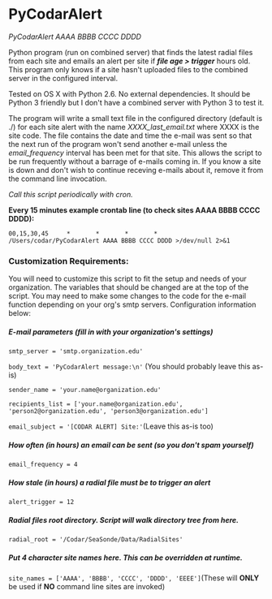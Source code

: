 # PyCodarAlert

*PyCodarAlert AAAA BBBB CCCC DDDD*

Python program (run on combined server) that finds the latest radial files from each site and emails an alert per site if **_file age > trigger_** hours old. This program only knows if a site hasn't uploaded files to the combined server in the configured interval.

Tested on OS X with Python 2.6. No external dependencies. It should be Python 3 friendly but I don't have a combined server with Python 3 to test it. 

The program will write a small text file in the configured directory (default is ./) for each site alert with the name *XXXX_last_email.txt* where XXXX is the site code. The file contains the date and time the e-mail was sent so that the next run of the program won't send another e-mail unless the *email_frequency* interval has been met for that site. This allows the script to be run frequently without a barrage of e-mails coming in. If you know a site is down and don't wish to continue receving e-mails about it, remove it from the command line invocation.

*Call this script periodically with cron.*

**Every 15 minutes example crontab line (to check sites AAAA BBBB CCCC DDDD):**

`00,15,30,45     *       *       *       *       /Users/codar/PyCodarAlert AAAA BBBB CCCC DDDD >/dev/null 2>&1`

### Customization Requirements: ###
You will need to customize this script to fit the setup and needs of your organization. The variables that should be changed are at the top of the script. You may need to make some changes to the code for the e-mail function depending on your org's smtp servers. Configuration information below:

##### E-mail parameters (fill in with your organization's settings) #####

`smtp_server = 'smtp.organization.edu'`

`body_text = 'PyCodarAlert message:\n'` (You should probably leave this as-is)

`sender_name = 'your.name@organization.edu'`

`recipients_list = ['your.name@organization.edu', 'person2@organization.edu', 'person3@organization.edu']`

`email_subject = '[CODAR ALERT] Site:'`(Leave this as-is too)

##### How often (in hours) an email can be sent (so you don't spam yourself) ##### 

`email_frequency = 4`

##### How stale (in hours) a radial file must be to trigger an alert #####

`alert_trigger = 12`

##### Radial files root directory. Script will walk directory tree from here. #####

`radial_root = '/Codar/SeaSonde/Data/RadialSites'`

##### Put 4 character site names here. This can be overridden at runtime. #####

`site_names = ['AAAA', 'BBBB', 'CCCC', 'DDDD', 'EEEE']`(These will **ONLY** be used if **NO** command line sites are invoked)
